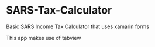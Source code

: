 # SARS-Tax-Calculator
Basic SARS Income Tax Calculator that uses xamarin forms 

This app makes use of tabview
